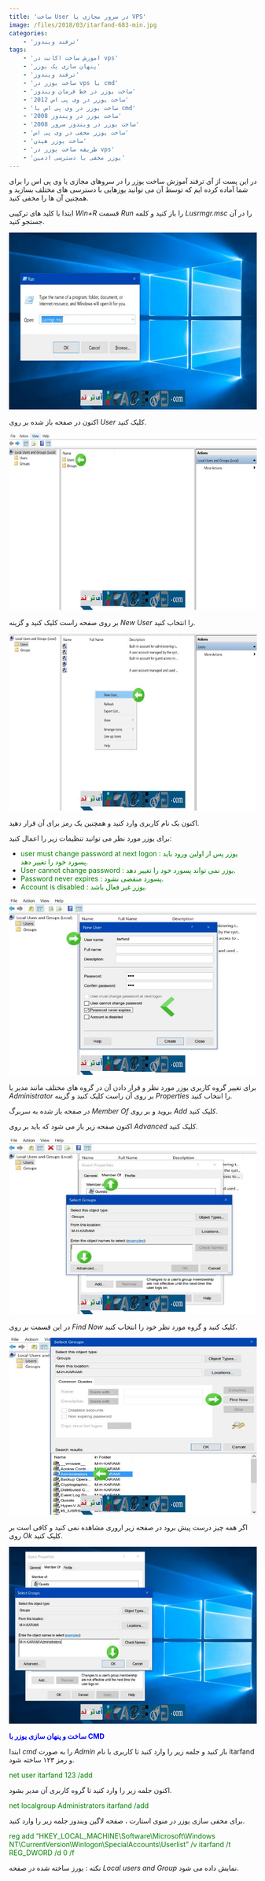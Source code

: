 ```yaml
---
title: 'ساخت User در سرور مجازی یا VPS'
image: /files/2018/03/itarfand-683-min.jpg
categories:
    - 'ترفند ویندوز'
tags:
    - 'اموزش ساخت اکانت در vps'
    - 'پنهان سازی یک یوزر'
    - 'ترفند ویندوز'
    - 'ساخت یوزر در vps با cmd'
    - 'ساخت یوزر در خط فرمان ویندوز'
    - 'ساخت یوزر در وی پی اس 2012'
    - 'ساخت یوزر در وی پی اس با cmd'
    - 'ساخت یوزر در ویندوز 2008'
    - 'ساخت یوزر در ویندوز سرور 2008'
    - 'ساخت یوزر مخفی در وی پی اس'
    - 'ساخت یوزر هیدن'
    - 'طریقه ساخت یوزر در vps'
    - 'یوزر مخفی با دسترسی ادمین'
---
```


در این پست از آی ترفند آموزش ساخت یوزر را در سروهای مجازی یا وی پی اس را برای شما آماده کرده ایم که توسط آن می توانید یوزهایی با دسترسی های مختلف بسازید و همچنین آن ها را مخفی کنید.

ابتدا با کلید های ترکیبی *Win+R* قسمت *Run* را باز کنید و کلمه *Lusrmgr.msc* را در آن جستجو کنید.

![mhkarami97](/files/2018/03/itarfand-676-min.jpg)

اکنون در صفحه باز شده بر روی *User* کلیک کنید.

![mhkarami97](/files/2018/03/itarfand-677-min.jpg)

بر روی صفحه راست کلیک کنید و گزینه *New User* را انتخاب کنید.

![mhkarami97](/files/2018/03/itarfand-678-min.jpg)

اکنون یک نام کاربری وارد کنید و همچنین یک رمز برای آن قرار دهید.

برای یوزر مورد نظر می توانید تنظیمات زیر را اعمال کنید:

- <span style="color: #008000;">user must change password at next logon : یوزر پس از اولین ورود باید پسورد خود را تغییر دهد.</span>
- <span style="color: #008000;">User cannot change password : یوزر نمی تواند پسورد خود را تغییر دهد.</span>
- <span style="color: #008000;">Password never expires : پسورد منقضی نشود.</span>
- <span style="color: #008000;">Account is disabled : یوزر غیر فعال باشد.</span>

![mhkarami97](/files/2018/03/itarfand-679-min.jpg)

برای تغییر گروه کاربری یوزر مورد نظر و قرار دادن آن در گروه های مختلف مانند مدیر یا *Administrator* بر روی آن راست کلیک کنید و گزینه *Properties* را انتخاب کنید.

در صفحه باز شده به سربرگ *Member Of* بروید و بر روی *Add* کلیک کنید.

اکنون صفحه زیر باز می شود که باید بر روی *Advanced* کلیک کنید.

![mhkarami97](/files/2018/03/itarfand-680-min.jpg)

در این قسمت بر روی *Find Now* کلیک کنید و گروه مورد نظر خود را انتخاب کنید.

![mhkarami97](/files/2018/03/itarfand-681-min.jpg)

اگر همه چیز درست پیش برود در صفحه زیر اروری مشاهده نمی کنید و کافی است بر روی *Ok* کلیک کنید.

![mhkarami97](/files/2018/03/itarfand-682-min.jpg)

<span style="color: #0000ff;">**ساخت و پنهان سازی یوزر با CMD**</span>

ابتدا *cmd* را به صورت *Admin* باز کنید و جلمه زیر را وارد کنید تا کاربری با نام itarfand و رمز ۱۲۳ ساخته شود.

<span style="color: #008000;">net user itarfand 123 /add</span>

اکنون جلمه زیر را وارد کنید تا گروه کاربری آن مدیر بشود.

<span style="color: #008000;">net localgroup Administrators itarfand /add</span>

برای مخفی سازی یوزر در منوی استارت ، صفحه لاگین ویندوز جلمه زیر را وارد کنید.

<span style="color: #008000;">reg add “HKEY\_LOCAL\_MACHINE\\Software\\Microsoft\\Windows NT\\CurrentVersion\\Winlogon\\SpecialAccounts\\Userlist” /v itarfand /t REG\_DWORD /d 0 /f</span>

نکته : یورز ساخته شده در صفحه *Local users and Group* نمایش داده می شود.